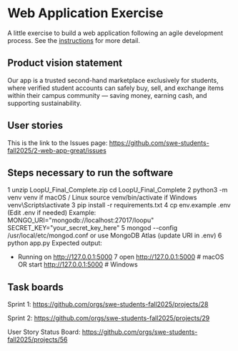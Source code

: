 # Web Application Exercise

A little exercise to build a web application following an agile development process. See the [instructions](instructions.md) for more detail.

## Product vision statement

Our app is a trusted second-hand marketplace exclusively for students, where verified student accounts can safely buy, sell, and exchange items within their campus community — saving money, earning cash, and supporting sustainability.


## User stories

This is the link to the Issues page: https://github.com/swe-students-fall2025/2-web-app-great/issues

## Steps necessary to run the software
1
unzip LoopU_Final_Complete.zip
cd LoopU_Final_Complete
2
python3 -m venv venv
if macOS / Linux
source venv/bin/activate
if Windows
 venv\Scripts\activate
3
pip install -r requirements.txt
4
cp env.example .env
(Edit .env if needed)
 Example:
 MONGO_URI="mongodb://localhost:27017/loopu"
 SECRET_KEY="your_secret_key_here"
5
mongod --config /usr/local/etc/mongod.conf
 or use MongoDB Atlas (update URI in .env)
6
python app.py
 Expected output:
 * Running on http://127.0.0.1:5000
7
open http://127.0.0.1:5000    # macOS
 OR
start http://127.0.0.1:5000   # Windows


## Task boards
Sprint 1: https://github.com/orgs/swe-students-fall2025/projects/28

Sprint 2: https://github.com/orgs/swe-students-fall2025/projects/29

User Story Status Board: https://github.com/orgs/swe-students-fall2025/projects/56
